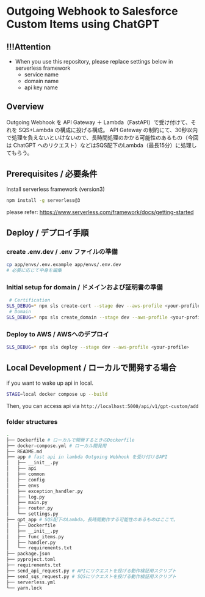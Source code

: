 # Outgoing Webhook to Salesforce Custom Items using ChatGPT

## !!!Attention

- When you use this repository, please replace settings below in serverless framework
  - service name
  - domain name
  - api key name

## Overview

Outgoing Webhook を API Gateway ＋ Lambda（FastAPI）で受け付けて、それを SQS+Lambda の構成に投げる構成。
API Gateway の制約にて、30秒以内で処理を負えないといけないので、長時間処理のかかる可能性のあるもの（今回は ChatGPT へのリクエスト）などはSQS配下のLambda（最長15分）に処理してもらう。

## Prerequisites / 必要条件

Install serverless framework (version3)

```sh
npm install -g serverless@3
```

please refer: <https://www.serverless.com/framework/docs/getting-started>

## Deploy / デプロイ手順

### create .env.dev / .env ファイルの準備

```sh
cp app/envs/.env.example app/envs/.env.dev
# 必要に応じて中身を編集
```

### Initial setup for domain / ドメインおよび証明書の準備

```sh
 # Certification
SLS_DEBUG=* npx sls create-cert --stage dev --aws-profile <your-profile>
 # Domain
SLS_DEBUG=* npx sls create_domain --stage dev --aws-profile <your-profile>
```

### Deploy to AWS / AWSへのデプロイ

```sh
SLS_DEBUG=* npx sls deploy --stage dev --aws-profile <your-profile>
```

## Local Development / ローカルで開発する場合

if you want to wake up api in local.

```sh
STAGE=local docker compose up --build
```

Then, you can access api via `http://localhost:5000/api/v1/gpt-custom/add`

### folder structures

```sh
.
├── Dockerfile # ローカルで開発するときのDockerfile
├── docker-compose.yml # ローカル開発用
├── README.md
├── app # fast api in lambda Outgoing Webhook を受け付けるAPI
│   ├── __init__.py
│   ├── api
│   ├── common
│   ├── config
│   ├── envs
│   ├── exception_handler.py
│   ├── log.py
│   ├── main.py
│   ├── router.py
│   └── settings.py
├── gpt_app # SQS配下のLambda。長時間動作する可能性のあるものはここで。
│   ├── Dockerfile
│   ├── __init__.py
│   ├── func_items.py
│   ├── handler.py
│   └── requirements.txt
├── package.json
├── pyproject.toml
├── requirements.txt
├── send_api_request.py # APIにリクエストを投げる動作検証用スクリプト
├── send_sqs_request.py # SQSにリクエストを投げる動作検証用スクリプト
├── serverless.yml
└── yarn.lock
```
